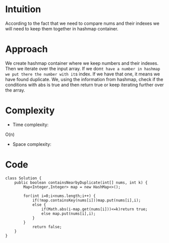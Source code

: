 # Intuition
<!-- Describe your first thoughts on how to solve this problem. -->
According to the fact that we need to compare nums and their indexes we will need to keep them together in hashmap container.

# Approach
<!-- Describe your approach to solving the problem. -->
We create hashmap container where we keep numbers and their indexes. Then we iterate over the input array. If we don`t have a number in hashmap we put there the number with it`s index. If we have that one, it means we have found duplicate. We, using the information from hashmap, check if the conditions with abs is true and then return true or keep iterating further over the array. 

# Complexity
- Time complexity:
<!-- Add your time complexity here, e.g. $$O(n)$$ -->
O(n)
- Space complexity:
<!-- Add your space complexity here, e.g. $$O(n)$$ -->

# Code
```
class Solution {
    public boolean containsNearbyDuplicate(int[] nums, int k) {
        Map<Integer,Integer> map = new HashMap<>();

        for(int i=0;i<nums.length;i++) {
            if(!map.containsKey(nums[i]))map.put(nums[i],i);
            else {
                if(Math.abs(i-map.get(nums[i]))<=k)return true;
                else map.put(nums[i],i);
            }
        }
            return false;
    }
}
```
